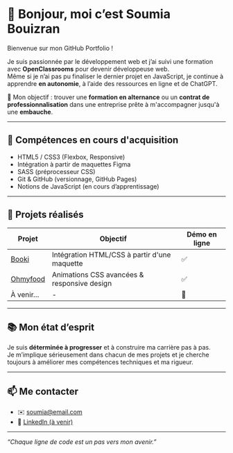 # 👋 Bonjour, moi c’est Soumia Bouizran

Bienvenue sur mon GitHub Portfolio !

Je suis passionnée par le développement web et j’ai suivi une formation avec **OpenClassrooms** pour devenir développeuse web.  
Même si je n’ai pas pu finaliser le dernier projet en JavaScript, je continue à apprendre **en autonomie**, à l’aide des ressources en ligne et de ChatGPT.

🎯 Mon objectif : trouver une **formation en alternance** ou un **contrat de professionnalisation** dans une entreprise prête à m'accompagner jusqu'à une **embauche**.

---

## 🌱 Compétences en cours d'acquisition

- HTML5 / CSS3 (Flexbox, Responsive)
- Intégration à partir de maquettes Figma
- SASS (préprocesseur CSS)
- Git & GitHub (versionnage, GitHub Pages)
- Notions de JavaScript (en cours d’apprentissage)

---

## 💼 Projets réalisés

| Projet     | Objectif                                              | Démo en ligne                                   |
|------------|--------------------------------------------------------|--------------------------------------------------|
| [Booki](https://sasaymaus.github.io/Booki)      | Intégration HTML/CSS à partir d'une maquette     | ✅ |
| [Ohmyfood](https://sasaymaus.github.io/Ohmyfood) | Animations CSS avancées & responsive design      | ✅ |
| À venir…   | -                                                      | 🚧 |

---

## 📚 Mon état d’esprit

Je suis **déterminée à progresser** et à construire ma carrière pas à pas.  
Je m’implique sérieusement dans chacun de mes projets et je cherche toujours à améliorer mes compétences techniques et ma rigueur.

---

## 📫 Me contacter

- ✉️ [soumia@email.com](mailto:soumia@email.com)
- 💼 [LinkedIn (à venir)]()

---

_“Chaque ligne de code est un pas vers mon avenir.”_
